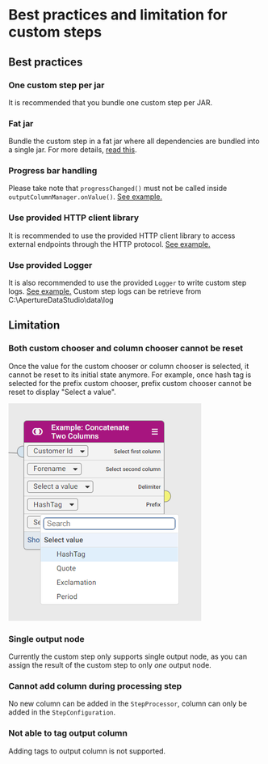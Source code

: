 # Best practices and limitation for custom steps

## Best practices

### One custom step per jar
It is recommended that you bundle one custom step per JAR.

### Fat jar
Bundle the custom step in a fat jar where all dependencies are bundled into a single jar. For more details, [read this](README.md#class-isolation).


### Progress bar handling
Please take note that `progressChanged()` must not be called inside `outputColumnManager.onValue()`. [See example.](README.md#Progress-bar-handling)

### Use provided HTTP client library
It is recommended to use the provided HTTP client library to access external endpoints through the HTTP protocol.  [See example.](README.md#The-HTTP-Client-library)

### Use provided Logger
It is also recommended to use the provided `Logger` to write custom step logs.  [See example.](README.md#The-Logging-library) Custom step logs can be retrieve from C:\ApertureDataStudio\data\log

## Limitation
### Both custom chooser and column chooser cannot be reset
Once the value for the custom chooser or column chooser is selected, it cannot be reset to its initial state anymore. For example, once hash tag is selected for the prefix custom chooser, prefix custom chooser cannot be reset to display "Select a value".

![cannot be reset](images/concatTwoColumnStep.png)


### Single output node
Currently the custom step only supports single output node, as you can assign the result of the custom step to only *one* output node.

### Cannot add column during processing step
No new column can be added in the `StepProcessor`, column can only be added in the `StepConfiguration`.

### Not able to tag output column
Adding tags to output column is not supported.
